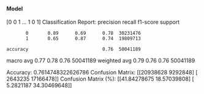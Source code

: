#### Model
[0 0 1 ... 1 0 1]
Classification Report:
              precision    recall  f1-score   support

           0       0.89      0.69      0.78  30231476
           1       0.65      0.87      0.74  19809713

    accuracy                           0.76  50041189
   macro avg       0.77      0.78      0.76  50041189
weighted avg       0.79      0.76      0.76  50041189

Accuracy: 0.7614748322626786
Confusion Matrix:
[[20938628  9292848]
 [ 2643235 17166478]]
Confusion Matrix (%):
[[41.84278675 18.57039808]
 [ 5.2821187  34.30469648]]
